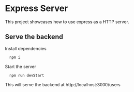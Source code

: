 # Express Server

This project showcases how to use express as a HTTP server.

## Serve the backend

Install dependencies
```bash
  npm i
```

Start the server
```bash
  npm run devStart
```

This will serve the backend at http://localhost:3000/users

